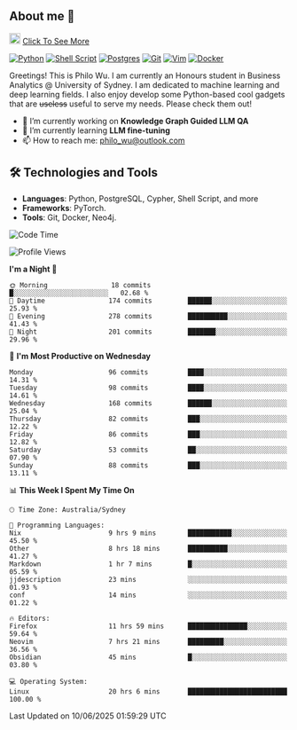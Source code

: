 ## About me 🤗

<a href="#"><img src="https://media.giphy.com/media/hvRJCLFzcasrR4ia7z/giphy.gif" width="20px" height="20px"></a> [Click To See More](https://codeboyphilo.github.io)

[![Python](https://img.shields.io/badge/python-3670A0?style=for-the-badge&logo=python&logoColor=ffdd54)](#)
[![Shell Script](https://img.shields.io/badge/shell_script-%23121011.svg?style=for-the-badge&logo=gnu-bash&logoColor=white)](#)
[![Postgres](https://img.shields.io/badge/postgres-%23316192.svg?style=for-the-badge&logo=postgresql&logoColor=white)](#)
[![Git](https://img.shields.io/badge/git-%23F05033.svg?style=for-the-badge&logo=git&logoColor=white)](#)
[![Vim](https://img.shields.io/badge/VIM-%2311AB00.svg?style=for-the-badge&logo=vim&logoColor=white)](#)
[![Docker](https://img.shields.io/badge/docker-%230db7ed.svg?style=for-the-badge&logo=docker&logoColor=white)](#)

Greetings! This is Philo Wu. I am currently an Honours student in Business Analytics \@ University of Sydney. I am dedicated to machine learning and deep learning fields. I also enjoy develop some Python-based cool gadgets that are ~~useless~~ useful to serve my needs. Please check them out!

- 🔭 I’m currently working on **Knowledge Graph Guided LLM QA**
- 🌱 I’m currently learning **LLM fine-tuning**
- 📫 How to reach me: philo_wu@outlook.com

## 🛠 Technologies and Tools
- **Languages**: Python, PostgreSQL, Cypher, Shell Script, and more
- **Frameworks**: PyTorch.
- **Tools**: Git, Docker, Neo4j.

<!--START_SECTION:waka-->
![Code Time](http://img.shields.io/badge/Code%20Time-764%20hrs%2036%20mins-blue)

![Profile Views](http://img.shields.io/badge/Profile%20Views-0-blue)

**I'm a Night 🦉** 

```text
🌞 Morning                18 commits          █░░░░░░░░░░░░░░░░░░░░░░░░   02.68 % 
🌆 Daytime                174 commits         ██████░░░░░░░░░░░░░░░░░░░   25.93 % 
🌃 Evening                278 commits         ██████████░░░░░░░░░░░░░░░   41.43 % 
🌙 Night                  201 commits         ███████░░░░░░░░░░░░░░░░░░   29.96 % 
```
📅 **I'm Most Productive on Wednesday** 

```text
Monday                   96 commits          ████░░░░░░░░░░░░░░░░░░░░░   14.31 % 
Tuesday                  98 commits          ████░░░░░░░░░░░░░░░░░░░░░   14.61 % 
Wednesday                168 commits         ██████░░░░░░░░░░░░░░░░░░░   25.04 % 
Thursday                 82 commits          ███░░░░░░░░░░░░░░░░░░░░░░   12.22 % 
Friday                   86 commits          ███░░░░░░░░░░░░░░░░░░░░░░   12.82 % 
Saturday                 53 commits          ██░░░░░░░░░░░░░░░░░░░░░░░   07.90 % 
Sunday                   88 commits          ███░░░░░░░░░░░░░░░░░░░░░░   13.11 % 
```


📊 **This Week I Spent My Time On** 

```text
🕑︎ Time Zone: Australia/Sydney

💬 Programming Languages: 
Nix                      9 hrs 9 mins        ███████████░░░░░░░░░░░░░░   45.50 % 
Other                    8 hrs 18 mins       ██████████░░░░░░░░░░░░░░░   41.27 % 
Markdown                 1 hr 7 mins         █░░░░░░░░░░░░░░░░░░░░░░░░   05.59 % 
jjdescription            23 mins             ░░░░░░░░░░░░░░░░░░░░░░░░░   01.93 % 
conf                     14 mins             ░░░░░░░░░░░░░░░░░░░░░░░░░   01.22 % 

🔥 Editors: 
Firefox                  11 hrs 59 mins      ███████████████░░░░░░░░░░   59.64 % 
Neovim                   7 hrs 21 mins       █████████░░░░░░░░░░░░░░░░   36.56 % 
Obsidian                 45 mins             █░░░░░░░░░░░░░░░░░░░░░░░░   03.80 % 

💻 Operating System: 
Linux                    20 hrs 6 mins       █████████████████████████   100.00 % 
```


 Last Updated on 10/06/2025 01:59:29 UTC
<!--END_SECTION:waka-->
